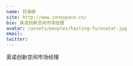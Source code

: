 ```yaml
---
name: 符海婷
site: http://www.innospace.cn/
bio: 英诺创新空间市场经理
avatar: /assets/peoples/haiting-fu/avatar.jpg
email: 
twitter: 
---
```

英诺创新空间市场经理
